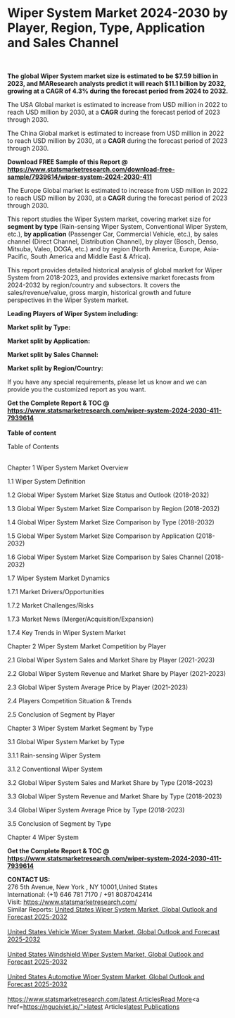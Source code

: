 <h1>Wiper System Market 2024-2030 by Player, Region, Type, Application and Sales Channel</h1><br/><p><strong>The global Wiper System market size is estimated to be $7.59 billion in 2023, and MAResearch analysts predict it will reach $11.1 billion by 2032, growing at a <strong>CAGR</strong> of 4.3% during the forecast period from 2024 to 2032.</strong></p><p>The USA Global market is estimated to increase from USD million in 2022 to reach USD million by 2030, at a <strong>CAGR</strong> during the forecast period of 2023 through 2030.</p><p>The China Global market is estimated to increase from USD million in 2022 to reach USD million by 2030, at a <strong>CAGR</strong> during the forecast period of 2023 through 2030.</p><p><strong>Download FREE Sample of this Report @ <a href="https://www.statsmarketresearch.com/download-free-sample/7939614/wiper-system-2024-2030-411">https://www.statsmarketresearch.com/download-free-sample/7939614/wiper-system-2024-2030-411</a></strong></p><p>The Europe Global market is estimated to increase from USD million in 2022 to reach USD million by 2030, at a <strong>CAGR</strong> during the forecast period of 2023 through 2030.</p><p>This report studies the Wiper System market, covering market size for <strong>segment by type</strong> (Rain-sensing Wiper System, Conventional Wiper System, etc.), <strong>by application</strong> (Passenger Car, Commercial Vehicle, etc.), by sales channel (Direct Channel, Distribution Channel), by player (Bosch, Denso, Mitsuba, Valeo, DOGA, etc.) and by region (North America, Europe, Asia-Pacific, South America and Middle East & Africa).</p><p>This report provides detailed historical analysis of global market for Wiper System from 2018-2023, and provides extensive market forecasts from 2024-2032 by region/country and subsectors. It covers the sales/revenue/value, gross margin, historical growth and future perspectives in the Wiper System market.</p><p><strong>Leading Players of Wiper System including:</strong></p><p><strong>Market split by Type:</strong></p><p><strong>Market split <strong>by Application</strong>:</strong></p><p><strong>Market split by Sales Channel:</strong></p><p><strong>Market split by Region/Country:</strong></p><p>If you have any special requirements, please let us know and we can provide you the customized report as you want.</p><div><b>Get the Complete Report & TOC @ <a href="https://www.statsmarketresearch.com/wiper-system-2024-2030-411-7939614">https://www.statsmarketresearch.com/wiper-system-2024-2030-411-7939614</a></b></div><br><b>Table of content</b><p>Table of Contents<br />
 
 <br />
 
 Chapter 1 Wiper System Market Overview<br />
 
  1.1 Wiper System Definition<br />
 
  1.2 Global Wiper System Market Size Status and Outlook (2018-2032)<br />
 
  1.3 Global Wiper System Market Size Comparison by Region (2018-2032)<br />
 
  1.4 Global Wiper System Market Size Comparison by Type (2018-2032)<br />
 
  1.5 Global Wiper System Market Size Comparison by Application (2018-2032)<br />
 
  1.6 Global Wiper System Market Size Comparison by Sales Channel (2018-2032)<br />
 
  1.7 Wiper System Market Dynamics<br />
 
  1.7.1 Market Drivers/Opportunities<br />
 
  1.7.2 Market Challenges/Risks<br />
 
  1.7.3 Market News (Merger/Acquisition/Expansion)<br />
 
  1.7.4 Key Trends in Wiper System Market<br />
 
 Chapter 2 Wiper System Market Competition by Player<br />
 
  2.1 Global Wiper System Sales and Market Share by Player (2021-2023)<br />
 
  2.2 Global Wiper System Revenue and Market Share by Player (2021-2023)<br />
 
  2.3 Global Wiper System Average Price by Player (2021-2023)<br />
 
  2.4 Players Competition Situation & Trends<br />
 
  2.5 Conclusion of Segment by Player<br />
 
 Chapter 3 Wiper System Market Segment by Type<br />
 
  3.1 Global Wiper System Market by Type<br />
 
  3.1.1 Rain-sensing Wiper System<br />
 
  3.1.2 Conventional Wiper System<br />
 
  3.2 Global Wiper System Sales and Market Share by Type (2018-2023)<br />
 
  3.3 Global Wiper System Revenue and Market Share by Type (2018-2023)<br />
 
  3.4 Global Wiper System Average Price by Type (2018-2023)<br />
 
  3.5 Conclusion of Segment by Type<br />
 
 Chapter 4 Wiper System<br><div><b>Get the Complete Report & TOC @ <a href="https://www.statsmarketresearch.com/wiper-system-2024-2030-411-7939614">https://www.statsmarketresearch.com/wiper-system-2024-2030-411-7939614</a></b></div></p> <b>CONTACT US:</b><br>276 5th Avenue, New York , NY 10001,United States<br>International: (+1) 646 781 7170 / +91 8087042414<br>Visit: <a href="https://www.statsmarketresearch.com/">https://www.statsmarketresearch.com/</a><br>Similar Reports: <a href="https://www.statsmarketresearch.com/wiper-system-2024-2030-411-7939614">United States Wiper System Market, Global Outlook and Forecast 2025-2032</a><br/><br/><a href="https://www.statsmarketresearch.com/wiper-system-2024-2030-411-7939614">United States Vehicle Wiper System Market, Global Outlook and Forecast 2025-2032</a><br/><br/><a href="https://www.statsmarketresearch.com/wiper-system-2024-2030-411-7939614">United States Windshield Wiper System Market, Global Outlook and Forecast 2025-2032</a><br/><br/><a href="https://www.statsmarketresearch.com/wiper-system-2024-2030-411-7939614">United States Automotive Wiper System Market, Global Outlook and Forecast 2025-2032</a><br/><br/><a href="https://gyeongbokgung.com">https://www.statsmarketresearch.com/</a><a href="https://hallyeomaritime.com">latest Articles</a><a href="https://jingwansa.com">Read More</a><a href=https://nguoiviet.jp/">latest Articles</a><a href="https://www.intelmarketresearch.com/">latest Publications</a>
